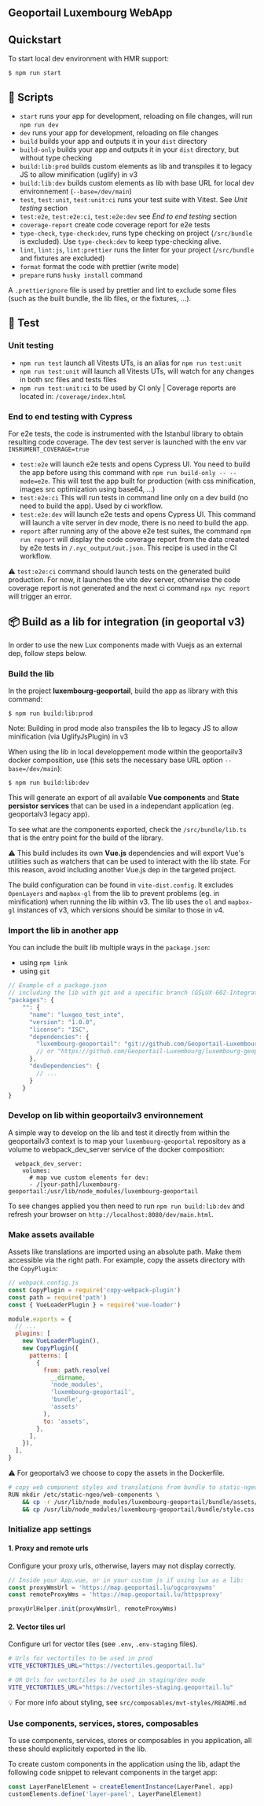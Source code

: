 ## Geoportail Luxembourg WebApp

## Quickstart

To start local dev environment with HMR support:

```
$ npm run start
```

## 🔧 Scripts

- `start` runs your app for development, reloading on file changes, will run `npm run dev`
- `dev` runs your app for development, reloading on file changes
- `build` builds your app and outputs it in your `dist` directory
- `build-only` builds your app and outputs it in your `dist` directory, but without type checking
- `build:lib:prod` builds custom elements as lib and transpiles it to legacy JS to allow minification (uglify) in v3
- `build:lib:dev` builds custom elements as lib with base URL for local dev environnement (`--base=/dev/main`)
- `test`, `test:unit`, `test:unit:ci` runs your test suite with Vitest. See _Unit testing_ section
- `test:e2e`, `test:e2e:ci`, `test:e2e:dev` see _End to end testing_ section
- `coverage-report` create code coverage report for e2e tests
- `type-check`, `type-check:dev`, runs type checking on project (`/src/bundle` is excluded). Use `type-check:dev` to keep type-checking alive.
- `lint`, `lint:js`, `lint:prettier` runs the linter for your project (`/src/bundle` and fixtures are excluded)
- `format` format the code with prettier (write mode)
- `prepare` runs `husky install` command

A `.prettierignore` file is used by prettier and lint to exclude some files (such as the built bundle, the lib files, or the fixtures, ...).

## 💉 Test

### Unit testing

- `npm run test` launch all Vitests UTs, is an alias for `npm run test:unit`
- `npm run test:unit` will launch all Vitests UTs, will watch for any changes in both src files and tests files
- `npm run test:unit:ci` to be used by CI only | Coverage reports are located in: `/coverage/index.html`

### End to end testing with Cypress

For e2e tests, the code is instrumented with the Istanbul library to obtain resulting code coverage. The dev test server is launched with the env var `INSRUMENT_COVERAGE=true`

- `test:e2e` will launch e2e tests and opens Cypress UI. You need to build the app before using this command with `npm run build-only -- --mode=e2e`. This will test the app built for production (with css minification, images src optimization using base64, ...)
- `test:e2e:ci` This will run tests in command line only on a dev build (no need to build the app). Used by ci workflow.
- `test:e2e:dev` will launch e2e tests and opens Cypress UI. This command will launch a vite server in dev mode, there is no need to build the app.
- `report` after running any of the above e2e test suites, the command `npm run report` will display the code coverage report from the data created by e2e tests in `/.nyc_output/out.json`. This recipe is used in the CI workflow.

⚠️ `test:e2e:ci` command should launch tests on the generated build production. For now, it launches the vite dev server, otherwise the code coverage report is not generated and the next ci command `npx nyc report` will trigger an error.

## 📦 Build as a lib for integration (in geoportal v3)

In order to use the new Lux components made with Vuejs as an external dep, follow steps below.

### Build the lib

In the project **luxembourg-geoportail**, build the app as library with this command:

```
$ npm run build:lib:prod
```

Note: Building in prod mode also transpiles the lib to legacy JS to allow minification (via UglifyJsPlugin) in v3

When using the lib in local developpement mode within the geoportailv3 docker composition, use (this sets the necessary base URL option `--base=/dev/main`):

```
$ npm run build:lib:dev
```

This will generate an export of all available **Vue components** and **State persistor services** that can be used in a independant application (eg. geoportalv3 legacy app).

To see what are the components exported, check the `/src/bundle/lib.ts` that is the entry point for the build of the library.

⚠️ This build includes its own **Vue.js** dependencies and will export Vue's utilities such as watchers that can be used to interact with the lib state. For this reason, avoid including another Vue.js dep in the targeted project.

The build configuration can be found in `vite-dist.config`. It excludes `OpenLayers` and `mapbox-gl` from the lib to prevent problems (eg. in minification) when running the lib within v3. The lib uses the `ol` and `mapbox-gl` instances of v3, which versions should be similar to those in v4.

### Import the lib in another app

You can include the built lib multiple ways in the `package.json`:

- using `npm link`
- using `git`

```js
// Example of a package.json
// including the lib with git and a specific branch (GSLUX-602-IntegrationV3)
"packages": {
    "": {
      "name": "luxgeo_test_inte",
      "version": "1.0.0",
      "license": "ISC",
      "dependencies": {
        "luxembourg-geoportail": "git://github.com/Geoportail-Luxembourg/luxembourg-geoportail.git#GSLUX-602-IntegrationV3"
        // or "https://github.com/Geoportail-Luxembourg/luxembourg-geoportail.git#GSLUX-602-IntegrationV3"
      },
      "devDependencies": {
        // ...
      }
    }
}
```

### Develop on lib within geoportailv3 environnement

A simple way to develop on the lib and test it directly from within the geoportailv3 context is to map your `luxembourg-geoportal` repository as a volume to webpack_dev_server service of the docker composition:

```
  webpack_dev_server:
    volumes:
      # map vue custom elements for dev:
      - /[your-path]/luxembourg-geoportail:/usr/lib/node_modules/luxembourg-geoportail
```

To see changes applied you then need to run `npm run build:lib:dev` and refresh your browser on `http://localhost:8080/dev/main.html`.

### Make assets available

Assets like translations are imported using an absolute path. Make them accessible via the right path. For example, copy the assets directory with the `CopyPlugin`:

```js
// webpack.config.js
const CopyPlugin = require('copy-webpack-plugin')
const path = require('path')
const { VueLoaderPlugin } = require('vue-loader')

module.exports = {
  // ...
  plugins: [
    new VueLoaderPlugin(),
    new CopyPlugin({
      patterns: [
        {
          from: path.resolve(
            __dirname,
            'node_modules',
            'luxembourg-geoportail',
            'bundle',
            'assets'
          ),
          to: 'assets',
        },
      ],
    }),
  ],
}
```

⚠️ For geoportalv3 we choose to copy the assets in the Dockerfile.

```bash
# copy web component styles and translations from bundle to static-ngeo
RUN mkdir /etc/static-ngeo/web-components \
    && cp -r /usr/lib/node_modules/luxembourg-geoportail/bundle/assets/ /etc/static-ngeo/web-components/assets/ \
    && cp /usr/lib/node_modules/luxembourg-geoportail/bundle/style.css /etc/static-ngeo/web-components/style.css
```

### Initialize app settings

#### 1. Proxy and remote urls

Configure your proxy urls, otherwise, layers may not display correctly.

```js
// Inside your App.vue, or in your custom js if using lux as a lib:
const proxyWmsUrl = 'https://map.geoportail.lu/ogcproxywms'
const remoteProxyWms = 'https://map.geoportail.lu/httpsproxy'

proxyUrlHelper.init(proxyWmsUrl, remoteProxyWms)
```

#### 2. Vector tiles url

Configure url for vector tiles (see `.env`, `.env-staging` files).

```bash
# Urls for vectortiles to be used in prod
VITE_VECTORTILES_URL="https://vectortiles.geoportail.lu"

# OR Urls for vectortiles to be used in staging/dev mode
VITE_VECTORTILES_URL="https://vectortiles-staging.geoportail.lu"
```

💡 For more info about styling, see `src/composables/mvt-styles/README.md`

### Use components, services, stores, composables

To use components, services, stores or composables in you application, all these should explicitely exported in the lib.

To create custom components in the application using the lib, adapt the following code snippet to relevant components in the target app:

```js
const LayerPanelElement = createElementInstance(LayerPanel, app)
customElements.define('layer-panel', LayerPanelElement)
```

